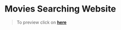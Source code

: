 # Movies Searching Website
> To preview click on [**here**](https://lokicodedaily.github.io/movies/)
